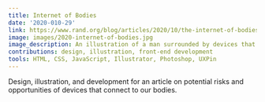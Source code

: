 ```yaml
---
title: Internet of Bodies
date: '2020-010-29'
link: https://www.rand.org/blog/articles/2020/10/the-internet-of-bodies-will-change-everything-for-better-or-worse.html
image: images/2020-internet-of-bodies.jpg
image_description: An illustration of a man surrounded by devices that collect data from people's bodies.
contributions: design, illustration, front-end development
tools: HTML, CSS, JavaScript, Illustrator, Photoshop, UXPin
---
```


Design, illustration, and development for an article on potential risks and opportunities of devices that connect to our bodies.